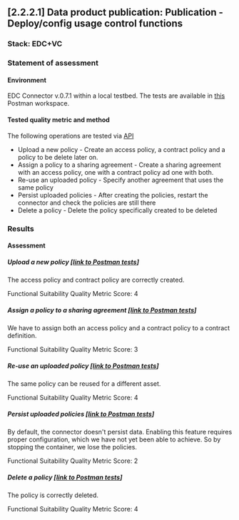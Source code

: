 ## [2.2.2.1] Data product publication: Publication - Deploy/config usage control functions
### Stack: EDC+VC

### Statement of assessment
#### Environment

EDC Connector v.0.7.1 within a local testbed.
The tests are available in [this](https://www.postman.com/i2cat-dev/workspace/deployemds) Postman workspace.

#### Tested quality metric and method

The following operations are tested via [API](https://app.swaggerhub.com/apis-docs/eclipse-edc-bot/management-api/0.7.1-SNAPSHOT#/Policy%20Definition%20V3)
- Upload a new policy - Create an access policy, a contract policy and a policy to be delete later on.
- Assign a policy to a sharing agreement - Create a sharing agreement with an access policy, one with a contract policy ad one with both.
- Re-use an uploaded policy - Specify another agreement that uses the same policy
- Persist uploaded policies - After creating the policies, restart the connector and check the policies are still there
- Delete a policy - Delete the policy specifically created to be deleted

### Results
#### Assessment
##### Upload a new policy [[link to Postman tests](https://www.postman.com/i2cat-dev/workspace/deployemds/folder/36812968-61667ac4-3166-4af9-9f57-56c94158f7b9?action=share&source=copy-link&creator=36812968&ctx=documentation)]

The access policy and contract policy are correctly created.

Functional Suitability Quality Metric Score: 4

##### Assign a policy to a sharing agreement [[link to Postman tests](https://www.postman.com/i2cat-dev/workspace/deployemds/folder/36812968-546d7ef3-d8b7-48c2-b5b2-83133f085b96?action=share&source=copy-link&creator=36812968&ctx=documentation)]

We have to assign both an access policy and a contract policy to a contract definition.

Functional Suitability Quality Metric Score: 3

##### Re-use an uploaded policy [[link to Postman tests](https://www.postman.com/i2cat-dev/workspace/deployemds/folder/36812968-194549c7-cdd5-4607-b434-ee5c06c72bae?action=share&source=copy-link&creator=36812968&ctx=documentation)]

The same policy can be reused for a different asset.

Functional Suitability Quality Metric Score: 4

##### Persist uploaded policies [[link to Postman tests](https://www.postman.com/i2cat-dev/workspace/deployemds/folder/36812968-7f4e568e-a989-425a-bd85-85e1f3f11aee?action=share&source=copy-link&creator=36812968&ctx=documentation)]

By default, the connector doesn't persist data.
Enabling this feature requires proper configuration, which we have not yet been able to achieve.
So by stopping the container, we lose the policies.

Functional Suitability Quality Metric Score: 2

##### Delete a policy [[link to Postman tests](https://www.postman.com/i2cat-dev/workspace/deployemds/folder/36812968-2d758baa-6e61-4024-b819-4877152ed24f?action=share&source=copy-link&creator=36812968&ctx=documentation)]

The policy is correctly deleted.

Functional Suitability Quality Metric Score: 4

